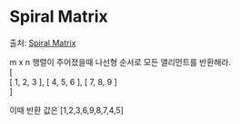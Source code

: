 ﻿# Spiral Matrix

출처: [Spiral Matrix](https://leetcode.com/problems/spiral-matrix/)  

m x n 행렬이 주어졌을때 나선형 순서로 모든 앨리먼트를 반환해라.  
[  
 [ 1, 2, 3 ], 
 [ 4, 5, 6 ], 
 [ 7, 8, 9 ]  
]  
  
이때 반환 값은 [1,2,3,6,9,8,7,4,5]


